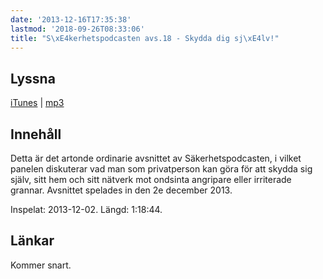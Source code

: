 ```yaml
---
date: '2013-12-16T17:35:38'
lastmod: '2018-09-26T08:33:06'
title: "S\xE4kerhetspodcasten avs.18 - Skydda dig sj\xE4lv!"
---
```

## Lyssna

[iTunes](https://itunes.apple.com/se/podcast/sakerhetspodcasten/id576469997?mt=2)
\| [mp3](http://traffic.libsyn.com/sakerhetspodcasten/hemmasakerhet.mp3)

## Innehåll

Detta är det artonde ordinarie avsnittet av Säkerhetspodcasten, i vilket panelen
diskuterar vad man som privatperson kan göra för att skydda sig själv, sitt hem och
sitt nätverk mot ondsinta angripare eller irriterade grannar. Avsnittet spelades
in den 2e december 2013.

Inspelat: 2013-12-02. Längd: 1:18:44.

## Länkar

Kommer snart.

